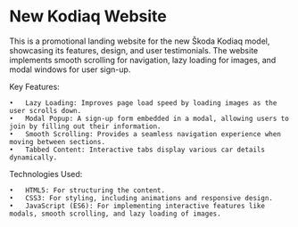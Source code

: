 


# New Kodiaq Website


This is a promotional landing website for the new Škoda Kodiaq model, showcasing its features, design, and user testimonials. The website implements smooth scrolling for navigation, lazy loading for images, and modal windows for user sign-up.

Key Features:

	•	Lazy Loading: Improves page load speed by loading images as the user scrolls down.
	•	Modal Popup: A sign-up form embedded in a modal, allowing users to join by filling out their information.
	•	Smooth Scrolling: Provides a seamless navigation experience when moving between sections.
	•	Tabbed Content: Interactive tabs display various car details dynamically.

Technologies Used:

	•	HTML5: For structuring the content.
	•	CSS3: For styling, including animations and responsive design.
	•	JavaScript (ES6): For implementing interactive features like modals, smooth scrolling, and lazy loading of images.


